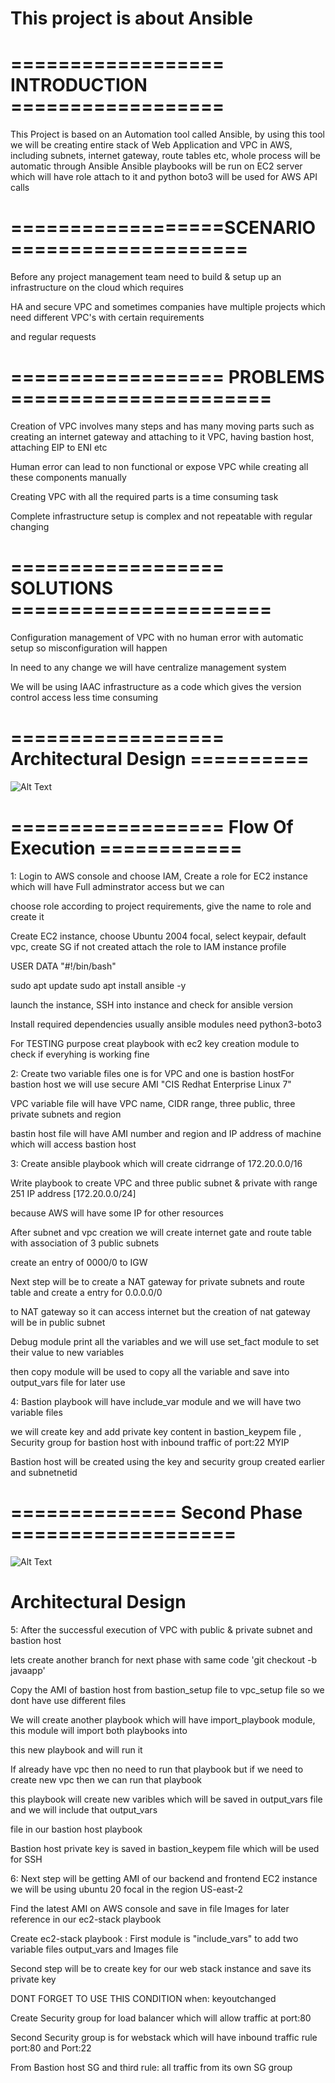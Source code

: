 # This project is about Ansible 

# ================== INTRODUCTION ==================

This Project is based on an Automation tool called Ansible, by using this tool we will be creating entire stack of Web Application and VPC in AWS, including subnets, internet gateway, route tables etc, whole process will be automatic through Ansible Ansible playbooks will be run on EC2 server which will have role attach to it and python boto3 will be used for AWS API calls
# ==================SCENARIO====================

Before any project management team need to build & setup up an infrastructure on the cloud which requires

 HA and secure VPC and sometimes companies have multiple projects which need different VPC's with certain requirements 

 and regular requests

# ================== PROBLEMS ======================

Creation of VPC involves many steps and has many moving parts such as creating an internet gateway and attaching to it VPC, having bastion host, attaching EIP to ENI etc 

Human error can lead to non functional or expose VPC while creating all these components manually 

Creating VPC with all the required parts is a time consuming task

Complete infrastructure setup is complex and not repeatable with regular changing 

# ================== SOLUTIONS ======================

Configuration management of VPC with no human error with automatic setup so misconfiguration will happen 

In need to any change we will have centralize management system 

We will be using IAAC infrastructure as a code which gives the version control access less time consuming 

# ================== Architectural Design ==========
![Alt Text](https://github.com/aleem632/ansible-aws-vpc/blob/36bde73a996a74398ebbe39b48aea8786e59f14a/architectural-design/ansible-vpc-creation.png)



# ================== Flow Of Execution ============

1: Login to AWS console and choose IAM, Create a role for EC2 instance which will have Full adminstrator access but we can

choose role according to project requirements, give the name to role and create it 

Create EC2 instance, choose Ubuntu 2004 focal, select keypair, default vpc, create SG if not created attach the role to IAM instance profile 

USER DATA "#!/bin/bash"

sudo apt update 
sudo apt install ansible -y

launch the instance, SSH into instance and check for ansible version 

Install required dependencies usually ansible modules need python3-boto3

For TESTING purpose creat playbook with ec2 key creation module to check if everyhing is working fine

2: Create two variable files one is for VPC and one is bastion hostFor bastion host we will use secure AMI "CIS Redhat Enterprise Linux 7"

VPC variable file will have VPC name, CIDR range, three public, three private subnets and region

bastin host file will have AMI number and region and IP address of machine which will access bastion host 

3: Create ansible playbook which will create cidrrange of 172.20.0.0/16 

Write playbook to create VPC and three public subnet & private with range 251 IP address [172.20.0.0/24] 

because AWS will have some IP for other resources

After subnet and vpc creation we will create internet gate and route table with association of 3 public subnets

create an entry of 0000/0 to IGW 

Next step will be to create a NAT gateway for private subnets and route table and create a entry for 0.0.0.0/0

to NAT gateway so it can access internet but the creation of nat gateway will be in public subnet 

Debug module print all the variables and we will use set_fact module to set their value to new variables

then copy module will be used to copy all the variable and save into output_vars file for later use

4: Bastion playbook will have include_var module and we will have two variable files 

we will create key and add private key content in bastion_keypem file , Security group for bastion host with inbound traffic of port:22 MYIP 

Bastion host will be created using the key and security group created earlier and subnetnetid 

# ============== Second Phase ===================
![Alt Text](https://github.com/aleem632/ansible-aws-vpc/blob/a883d6fa723a0785a79896141eb494a0bf652fc6/architectural-design/ansible-second-phase.jpg)


# Architectural Design

5: After the successful execution of VPC with public & private subnet and bastion host 

lets create another branch for next phase with same code 'git checkout -b javaapp'

Copy the AMI of bastion host from bastion_setup file to vpc_setup file so we dont have use different files

We will create another playbook which will have import_playbook module, this module will import both playbooks into 

this new playbook and will run it 

If already have vpc then no need to run that playbook but if we need to create new vpc then we can run that playbook

this playbook will create new varibles which will be saved in output_vars file and we will include that output_vars 

file in our bastion host playbook 

Bastion host private key is saved in bastion_keypem file which will be used for SSH 

6: Next step will be getting AMI of our backend and frontend EC2 instance we will be using ubuntu 20 focal in the region US-east-2

Find the latest AMI on AWS console and save in file Images for later reference in our ec2-stack playbook

Create ec2-stack playbook : First module is "include_vars" to add two variable files output_vars and Images file

Second step will be to create key for our web stack instance and save its private key 

DONT FORGET TO USE THIS CONDITION  when: keyoutchanged

Create Security group for load balancer which will allow traffic at port:80

Second Security group is for webstack which will have inbound traffic rule port:80 and Port:22 

From Bastion host SG and third rule: all traffic from its own SG group 









 

    





    


